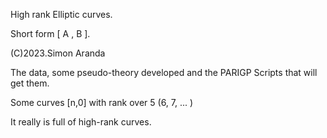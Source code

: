 High rank Elliptic curves.

Short form [ A , B ].

(C)2023.Simon Aranda

The data, some pseudo-theory developed 
and the PARIGP Scripts that will get them.

Some curves [n,0] with rank over 5 (6, 7, ... )

It really is full of high-rank curves. 


